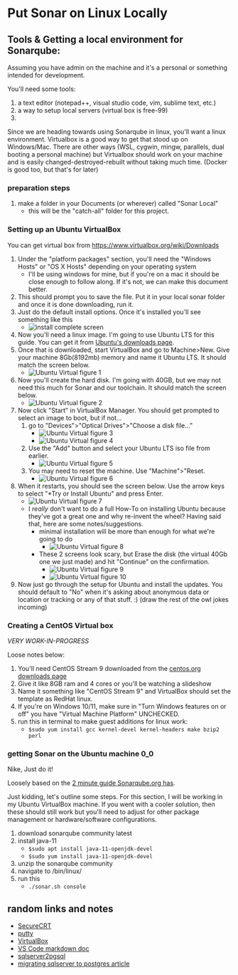 # Put Sonar on Linux Locally

## Tools & Getting a local environment for Sonarqube:

Assuming you have admin on the machine and it's a personal or something intended for development.

You'll need some tools:
 1. a text editor (notepad++, visual studio code, vim, sublime text, etc.)
 2. a way to setup local servers (virtual box is free-99)
 3. 

Since we are heading towards using Sonarqube in linux, you'll want a linux environment. Virtualbox is a good way to get that stood up on Windows/Mac. There are other ways (WSL, cygwin, mingw, parallels, dual booting a personal machine) but Virtualbox should work on your machine and is easily changed-destroyed-rebuilt without taking much time. (Docker is good too, but that's for later)

### preparation steps
1. make a folder in your Documents (or wherever) called "Sonar Local"
    * this will be the "catch-all" folder for this project.


### Setting up an Ubuntu VirtualBox

You can get virtual box from https://www.virtualbox.org/wiki/Downloads
1. Under the "platform packages" section, you'll need the "Windows Hosts" or "OS X Hosts" depending on your operating system
    * I'll be using windows for mine, but if you're on a mac it should be close enough to follow along. If it's not, we can make this document better.
1. This should prompt you to save the file. Put it in your local sonar folder and once it is done downloading, run it.
1. Just do the default install options. Once it's installed you'll see something like this
    * ![install complete screen](Screenshots/VirtualBoxInstallComplete.png)
1. Now you'll need a linux image. I'm going to use Ubuntu LTS for this guide. You can get it from [Ubuntu's downloads page](https://ubuntu.com/download/desktop).
1. Once that is downloaded, start VirtualBox and go to Machine>New. Give your machine 8Gb(8192mb) memory and name it Ubuntu LTS. It should match the screen below.
    * ![Ubuntu Virtual figure 1](Screenshots/VirtualBoxUbuntuLTS1.png)
1. Now you'll create the hard disk. I'm going with 40GB, but we may not need this much for Sonar and our toolchain. It should match the screen below.
    * ![Ubuntu Virtual figure 2](Screenshots/VirtualBoxUbuntuLTS2.png)
1. Now click "Start" in VirtualBox Manager. You should get prompted to select an image to boot, but if not...
    1. go to "Devices">"Optical Drives">"Choose a disk file..."
        * ![Ubuntu Virtual figure 3](Screenshots/VirtualBoxUbuntuLTS3.png)
        * ![Ubuntu Virtual figure 4](Screenshots/VirtualBoxUbuntuLTS4.png)
    1. Use the "Add" button and select your Ubuntu LTS iso file from earlier.
        * ![Ubuntu Virtual figure 5](Screenshots/VirtualBoxUbuntuLTS5.png)
    1. You may need to reset the machine. Use "Machine">"Reset.
        * ![Ubuntu Virtual figure 6](Screenshots/VirtualBoxUbuntuLTS6.png)
1. When it restarts, you should see the screen below. Use the arrow keys to select "*Try or Install Ubuntu" and press Enter.
    * ![Ubuntu Virtual figure 7](Screenshots/VirtualBoxUbuntuLTS7.png)
    * I *really* don't want to do a full How-To on installing Ubuntu because they've got a great one and why re-invent the wheel? Having said that, here are some notes/suggestions.
        * minimal installation will be more than enough for what we're going to do
            * ![Ubuntu Virtual figure 8](Screenshots/VirtualBoxUbuntuLTS8.png)
        * These 2 screens look scary, but Erase the disk (the virtual 40Gb one we just made) and hit "Continue" on the confirmation.
            * ![Ubuntu Virtual figure 9](Screenshots/VirtualBoxUbuntuLTS9.png)
            * ![Ubuntu Virtual figure 10](Screenshots/VirtualBoxUbuntuLTS10.png)
1. Now just go through the setup for Ubuntu and install the updates. You should default to "No" when it's asking about anonymous data or location or tracking or any of that stuff. :) (draw the rest of the owl jokes incoming)

### Creating a CentOS Virtual box

*VERY WORK-IN-PROGRESS*

Loose notes below:
1. You'll need CentOS Stream 9 downloaded from the [centos.org downloads page](https://www.centos.org/download/)
1. Give it like 8GB ram and 4 cores or you'll be watching a slideshow
1. Name it something like "CentOS Stream 9" and VirtualBox should set the template as RedHat linux.
1. If you're on Windows 10/11, make sure in "Turn Windows features on or off" you have "Virtual Machine Platform" UNCHECKED.
1. run this in terminal to make guest additions for linux work:
    * `$sudo yum install gcc kernel-devel kernel-headers make bzip2 perl`

### getting Sonar on the Ubuntu machine 0_0

Nike, Just do it! 

Loosely based on the [2 minute guide Sonarqube.org has](https://docs.sonarqube.org/latest/setup/get-started-2-minutes/).

Just kidding, let's outline some steps. For this section, I will be working in my Ubuntu VirtualBox machine. If you went with a cooler solution, then these should still work but you'll need to adjust for other package management or hardware/software configurations.

1. download sonarqube community latest
1. install java-11
    * `$sudo apt install java-11-openjdk-devel`
    * `$sudo yum install java-11-openjdk-devel`
1. unzip the sonarqube community
1. navigate to /bin/linux/
1. run this
    * `./sonar.sh console`

## random links and notes
* [SecureCRT](https://www.vandyke.com/products/securecrt/index.html)
* [putty](https://www.chiark.greenend.org.uk/~sgtatham/putty/latest.html)
* [VirtualBox](https://www.virtualbox.org/wiki/Downloads)
* [VS Code markdown doc](https://code.visualstudio.com/Docs/languages/markdown)
* [sqlserver2pgsql](https://github.com/dalibo/sqlserver2pgsql)
* [migrating sqlserver to postgres article](https://www.endpointdev.com/blog/2019/01/migrate-from-sql-server-to-postgresql/)
